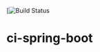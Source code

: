[![Build Status](https://travis-ci.org/gabrielfeitosa/ci-spring-boot.svg?branch=master)
# ci-spring-boot
